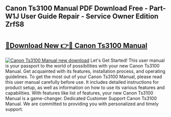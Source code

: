 ## Canon Ts3100 Manual PDF Download Free - Part-W1J User Guide Repair - Service Owner Edition ZrfS8

# <h2><a href="http://bc41251.oget.top/?id=Canon+Ts3100+Manual">🔗Download New 👉🔴 Canon Ts3100 Manual</a></h2>

[![Canon Ts3100 Manual new download](https://i.imgur.com/5g1atiW.png)](http://bc41251.oget.top/?id=Canon+Ts3100+Manual)
Let's Get Started! This user manual is your passport to the world of possibilities with your new Canon Ts3100 Manual. Get acquainted with its features, installation process, and operating guidelines. To get the most out of your Canon Ts3100 Manual, please read this user manual carefully before use. It includes detailed instructions for product setup, as well as information on how to use its various features and capabilities. With features like list of features, your new Canon Ts3100 Manual is a game-changer. Dedicated Customer Support Canon Ts3100 Manual. We are committed to providing you with personalized and timely support.
